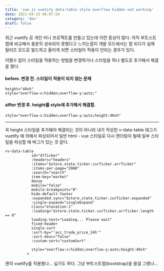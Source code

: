 ```yaml
---
title: 'vue.js vuetify data-table style overflow hidden not working'
date: 2021-04-23 06:07:54
category: 'dev'
draft: false
---
```


최근 vuetify 로 개인 미니 프로젝트를 만들고 있는데 이런 증상이 많다. 아직 부트스트랩에 비교해서 충분히 성숙되지 못했다고 느끼는점이 개발 모드에서는 잘 되다가 실제 릴리즈 모드로 빌드하고 올리게 되면 스타일이 적용이 안되는 경우가 있다. 

어쩔수 없이 스타일을 적용하는 방법을 변경하거나 스타일을 하나 별도로 추가해서 해결을 했다. 

#### before. 변경 전. 스타일이 적용이 되지 않는 문제

    height="40vh"
    style="overflow-x:hidden;overflow-y:auto;"

#### **alfter 변경 후. height를 style에 추가해서 해결함.**

    style="overflow-x:hidden;overflow-y:auto;height:40vh"

* * *

꼭 height 스타일을 추가해야 해결되는 것이 아니라 내가 작성한 v-data-table 태그가 vuetify 에 의해서 파싱되어서 일반 html - vue 스타일로 다시 렌더링이 될때 일부 스타일을 파싱할 때 버그가 있는 것 같다. 

    <v-data-table
                id="dtTicker"
                :headers="headers"
                :items="$store.state.ticker.curTicker.arrTicker"
                :items-per-page="2000"
                :search="search"
                item-key="market"
                dense
                mobile="false"
                mobile-breakpoint="0"
                hide-default-footer
                :expanded.sync="$store.state.ticker.curTicker.expanded"
                :single-expand="singleExpand"
                class="elevation-1"
                :loading="$store.state.ticker.curTicker.arrTicker.length == 0"
                loading-text="Loading... Please wait"
                fixed-header
                single-sort
                :sort-by="'acc_trade_price_24h'"
                :sort-desc="false"
                :custom-sort="customSort"
                
                style="overflow-x:hidden;overflow-y:auto;height:40vh"
              >

괜히 vuetify를 적용했나... 싶기도 하다. 그냥 부트스트랩(bootstrap)을 쓸걸 그랬나...
